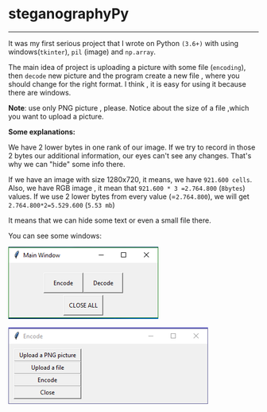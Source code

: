 # steganographyPy
---------------------------------------------------------------------------------------------------------------------------------

It was my first serious project that I wrote on Python `(3.6+)`  with using windows(`tkinter`), `pil` (image) and `np.array`. 

The main idea of project is uploading a picture with some file (`encoding`), then `decode` new picture and  the program create a new file , where you should change for the right format. I think , it is easy for using it because there are windows. 

**Note**: use only PNG picture , please. Notice about the size of a file ,which you want to upload a picture.

**Some explanations:**

We have 2 lower bytes in one rank of our image.
If we try to record in those 2 bytes our additional information, our eyes can't see
any changes. That's why we can "hide" some info there.

If we have an image with size 1280x720, it means, we have `921.600 cells`.
Also, we have RGB image , it mean that `921.600 * 3 =2.764.800` (`8bytes`) values.
If we use 2 lower bytes from every value (=`2.764.800`), we will get `2.764.800*2=5.529.600` (`5.53 mb`)

It means that we can hide some text or even a small file there.

You can see some windows:

![Alt text](https://github.com/nikitaxgusev/steganographyPy/blob/master/12.png?raw=true "Optional Title")

![Alt text](https://github.com/nikitaxgusev/steganographyPy/blob/master/13.png?raw=true "Optional Title")

